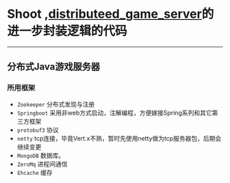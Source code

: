 
# Shoot ,[distributeed_game_server](https://github.com/fhyfhy17/distributed_game_server)的进一步封装逻辑的代码


-----

## 分布式Java游戏服务器

### 所用框架
- `Zookeeper`    分布式发现与注册
- `Springboot`       采用非web方式启动，注解编程，方便嫁接Spring系列和其它第三方框架
- `protobuf3`       协议
- `netty`       tcp连接，毕竟Vert.x不熟，暂时先使用netty做为tcp服务器包，后期会继续变更
- `MongoDB`      数据库。
- `ZeroMq`       进程间通信
- `Ehcache`     缓存

####  
